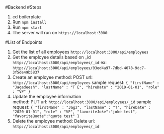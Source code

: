 #Backend
#Steps
1. cd boilerplate
2. Run `npm install`
3. Run  `npm start`
4. The server will run on `https://localhost:3000`

#List of Endpoints
1. Get the list of all employees
    `http://localhost:3000/api/employees`
2. Get the employee details based on _id  
      `http://localhost:3000/api/employees/_id`
      ex: `http://localhost:3000/api/employees/03ed4a97-7dbd-4078-9dc7-3f5de49b5837`
3. Create an employee
    method: POST
    url: `http://localhost:3000/api/employees`
    sample request: `{
                    	"firstName" : "Jagadeesh",
                        "lastName" : "T E",
                        "hireDate" : "2019-01-01",
                        "role" : "VP"
                    }`
4. Update the employee information                        
     method: PUT
        url: `http://localhost:3000/api/employees/_id`
        sample request: `{
                         	"firstName" : "Jagz",
                             "lastName" : "T",
                             "hireDate" : "2020-01-01",
                             "role" : "VP",
                             "favoriteJoke":"joke test",
                             "favoriteQuote":"quote test"
                         }`
5. Delete the employee
    method: Delete
    url: `http://localhost:3000/api/employees/_id`                         
